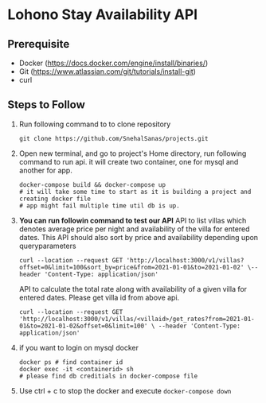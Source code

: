 # Lohono Stay Availability API
## Prerequisite
* Docker (https://docs.docker.com/engine/install/binaries/)
* Git (https://www.atlassian.com/git/tutorials/install-git)
* curl

## Steps to Follow
1. Run following command to to clone repository
    ```
    git clone https://github.com/SnehalSanas/projects.git
    ```
2. Open new terminal, and go to project's Home directory, run following command to run api. it will create two container, one for mysql and another for app.
    ```
    docker-compose build && docker-compose up  
    # it will take some time to start as it is building a project and creating docker file
    # app might fail multiple time util db is up.
    ```
3.  **You can run followin command to test our API**
    API to list villas which denotes average price per night and availability of the villa for entered dates. This API should also sort by price and availability depending upon queryparameters
    ```
    curl --location --request GET 'http://localhost:3000/v1/villas?offset=0&limit=100&sort_by=price&from=2021-01-01&to=2021-01-02' \--header 'Content-Type: application/json'
    ```
    API to calculate the total rate along with availability of a given villa for entered dates. Please get villa id from above api.
    ```
    curl --location --request GET 'http://localhost:3000/v1/villas/<villaid>/get_rates?from=2021-01-01&to=2021-01-02&offset=0&limit=100' \ --header 'Content-Type: application/json'
    ```
4. if you want to login on mysql docker
    ```
    docker ps # find container id
    docker exec -it <containerid> sh 
    # please find db creditials in docker-compose file
    ```
5. Use ctrl + c to stop the docker and execute `docker-compose down`
    